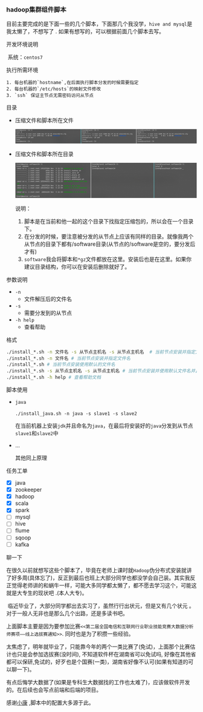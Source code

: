 ### hadoop集群组件脚本



目前主要完成的是下面一些的几个脚本，下面那几个我没学，`hive and mysql`是我太懒了，不想写了 . 如果有想写的，可以根据前面几个脚本去写。

开发环境说明

​	系统：`centos7`

执行所需环境

 	1. 每台机器的`hostname`,在后面执行脚本分发的时候需要指定
 	2. 每台机器的`/etc/hosts`的映射文件修改
 	3. `ssh` 保证主节点无需密码访问从节点

目录

 - 压缩文件和脚本所在文件

   ![](https://github.com/MGboyNew/hadoop-shell-script/blob/main/images/%E7%9B%AE%E5%BD%951.png)

- 压缩文件和脚本所在目录

  ![](https://github.com/MGboyNew/hadoop-shell-script/blob/main/images/%E7%9B%AE%E5%BD%952.png)

  说明：

  	1.  脚本是在当前和他一起的这个目录下找指定压缩包的，所以会在一个目录下。
  	2.  在分发的时候，要注意被分发的从节点上应该有同样的目录。就像我两个从节点的目录下都有/software目录(从节点的/software是空的，要分发后才有)
  	3. `software`我会将脚本和`*gz`文件都放在这里。安装后也是在这里。如果你建议目录结构，你可以在安装后删除就好了。

参数说明

 - `-n`
   	- 文件解压后的文件名
 - `-s`
   	- 需要分发到的从节点
 - `-h help`
    - 查看帮助

格式

```bash
./install_*.sh -n 文件名 -s 从节点主机名 -s 从节点主机名  # 当前节点安装并指定文件名并且分发
./install_*.sh -n 文件名 # 当前节点安装并指定文件名
./install_*.sh # 当前节点安装使用默认的文件名
./install_*.sh -s 从节点主机名 -s 从节点主机名 # 当前节点安装并使用默认文件名并且分发
./install_*.sh -h help # 查看帮助文档
```

脚本使用

- `java`

  ```
  ./install_java.sh -n java -s slave1 -s slave2
  ```

  在当前机器上安装`jdk`并且命名为`java`，在最后将安装好的`java`分发到从节点`slave1`和`slave2`中

- ...

  其他同上原理

任务工单

- [x] java
- [x] zookeeper
- [x] hadoop
- [x] scala
- [x] spark
- [ ] mysql
- [ ] hive
- [ ] flume
- [ ] sqoop
- [ ] kafka

聊一下

​	在很久以前就想写这些个脚本了，毕竟在老师上课时就`Hadoop`伪分布式安装就讲了好多周(具体忘了)，反正到最后也班上大部分同学也都没学会自己装。其实我反正觉得老师讲的和蜗牛一样，可能大多同学都太懒了，都不愿去学习这个，可能这就是大专生的现状吧 .(本人大专)。

​	临近毕业了，大部分同学都出去实习了，虽然行行出状元，但是又有几个状元 。对于一般人无非也是那么几个出路，还是多读书吧。

​	上面脚本主要是因为要参加比赛`<<第二届全国电信和互联网行业职业技能竞赛大数据分析师赛项——线上选拔赛通知>>`. 同时也是为了积攒一些经验。

​	太焦虑了，明年就毕业了，只能靠今年的两个一类比赛了(免试)，上面那个比赛估计也只是会参加选拔赛(没时间), 不知道软件杯在湖南省可以免试吗, 好像在其他省都可以保研,免试的，好歹也是个国赛(一类)，湖南省好像不认可(如果有知道的可以聊一下)。

​	有点后悔学大数据了(如果是专科生大数据找的工作也太难了)，应该做软件开发的。在后续也会写点前端和后端的项目。

感谢[小康](https://www.xiaokang.cool/#/README) ,脚本中的配置大多源于此。
